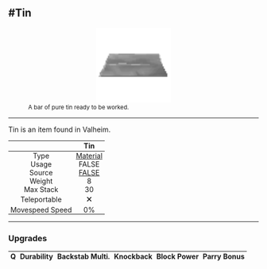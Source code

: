 <meta property="og:title" content="Tin - MoreValheim" /><meta property="og:type" content="website" /><meta property="og:image" content="/assets/tin.png" /><meta property="og:description" content="Tin is an item found in Valheim." /><meta name="theme-color" content="#546D78"><meta name="twitter:card" content="summary_large_image">
#Tin
-------------
<style>img {width:20px;}.tb {width:150px;display: block;margin-left: auto;margin-right: auto;}</style>

<style>.md-typeset table:not([class]) th:not([align]) {min-width:unset!important;}</style>
<style>td{padding:0em 0.3em!important;text-align:center!important;border-left:.05rem solid var(--md-default-fg-color--lightest)}</style>

<style>th{padding:0.1em 0.3em!important;text-align:center!important;font-weight:bold}</style>

<style>pre{text-align:right!important}</style>
<style>table tr td:first-child {border-left: 0;};</style>

<figure><img src="/assets/tin.png" class="tb" /><figcaption><small>A bar of pure tin ready to be worked.</small></figcaption></figure>

-------------

Tin is an item found in Valheim.

|        | Tin              |
| ----------- | ------------------------------------ |
| Type | [Material](../../types/material)
| Usage | FALSE<br>
| Source | [FALSE](../../items/false)
| Weight | 8 |
| Max Stack | 30 |
| Teleportable | 🗙
| Movespeed Speed | 0%


-------------

### Upgrades
| Q | Durability | Backstab Multi. | Knockback | Block Power | Parry Bonus
| - | - | - | - | - | - 
